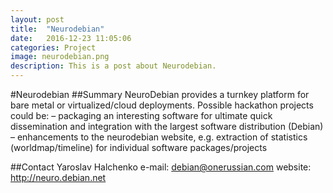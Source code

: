 ```yaml
---
layout: post
title:  "Neurodebian"
date:   2016-12-23 11:05:06
categories: Project
image: neurodebian.png
description: This is a post about Neurodebian.
---
```

#Neurodebian
##Summary
NeuroDebian provides a turnkey platform for bare metal or virtualized/cloud deployments. Possible hackathon projects could be: – packaging an interesting software for ultimate quick dissemination and integration with the largest software distribution (Debian) – enhancements to the neurodebian website, e.g. extraction of statistics (worldmap/timeline) for individual software packages/projects

##Contact
Yaroslav Halchenko
e-mail: debian@onerussian.com
website: http://neuro.debian.net